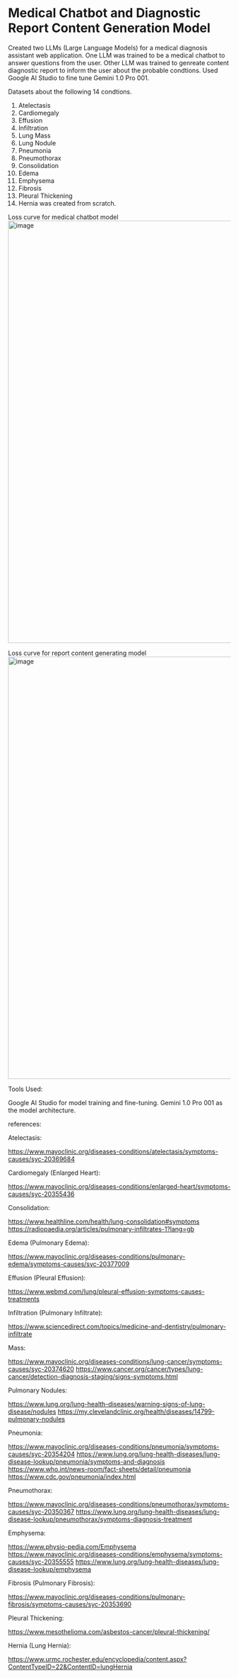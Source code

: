 # Medical Chatbot and Diagnostic Report Content Generation Model
Created two LLMs (Large Language Models) for a medical diagnosis assistant web application.
One LLM was trained to be a medical chatbot to answer questions from the user.
Other LLM was trained to genreate content diagnostic report to inform the user about the probable condtions.
Used Google AI Studio to fine tune Gemini 1.0 Pro 001.

Datasets about the following 14 condtions.
1. Atelectasis
2. Cardiomegaly
3. Effusion
4. Infiltration
5. Lung Mass
6. Lung Nodule
7. Pneumonia
8. Pneumothorax
9. Consolidation
10. Edema
11. Emphysema
12. Fibrosis
13. Pleural Thickening
14. Hernia
was created from scratch.

Loss curve for medical chatbot model
<img width="953" alt="image" src="https://github.com/user-attachments/assets/4275a65b-880e-454e-93d2-fe128e5c4e7b">

Loss curve for report content generating model
<img width="953" alt="image" src="https://github.com/user-attachments/assets/63756fc4-5d4c-4f8f-a038-c459585eaaa7">

Tools Used:

Google AI Studio for model training and fine-tuning.
Gemini 1.0 Pro 001 as the model architecture.
 
references:

Atelectasis:

https://www.mayoclinic.org/diseases-conditions/atelectasis/symptoms-causes/syc-20369684

Cardiomegaly (Enlarged Heart):

https://www.mayoclinic.org/diseases-conditions/enlarged-heart/symptoms-causes/syc-20355436

Consolidation:

https://www.healthline.com/health/lung-consolidation#symptoms
https://radiopaedia.org/articles/pulmonary-infiltrates-1?lang=gb

Edema (Pulmonary Edema):

https://www.mayoclinic.org/diseases-conditions/pulmonary-edema/symptoms-causes/syc-20377009
 
Effusion (Pleural Effusion):

https://www.webmd.com/lung/pleural-effusion-symptoms-causes-treatments

Infiltration (Pulmonary Infiltrate):

https://www.sciencedirect.com/topics/medicine-and-dentistry/pulmonary-infiltrate

Mass:

https://www.mayoclinic.org/diseases-conditions/lung-cancer/symptoms-causes/syc-20374620
https://www.cancer.org/cancer/types/lung-cancer/detection-diagnosis-staging/signs-symptoms.html

Pulmonary Nodules:

https://www.lung.org/lung-health-diseases/warning-signs-of-lung-disease/nodules
https://my.clevelandclinic.org/health/diseases/14799-pulmonary-nodules

Pneumonia:

https://www.mayoclinic.org/diseases-conditions/pneumonia/symptoms-causes/syc-20354204
https://www.lung.org/lung-health-diseases/lung-disease-lookup/pneumonia/symptoms-and-diagnosis
https://www.who.int/news-room/fact-sheets/detail/pneumonia
https://www.cdc.gov/pneumonia/index.html

Pneumothorax:

https://www.mayoclinic.org/diseases-conditions/pneumothorax/symptoms-causes/syc-20350367
https://www.lung.org/lung-health-diseases/lung-disease-lookup/pneumothorax/symptoms-diagnosis-treatment

Emphysema:

https://www.physio-pedia.com/Emphysema
https://www.mayoclinic.org/diseases-conditions/emphysema/symptoms-causes/syc-20355555
https://www.lung.org/lung-health-diseases/lung-disease-lookup/emphysema

Fibrosis (Pulmonary Fibrosis):

https://www.mayoclinic.org/diseases-conditions/pulmonary-fibrosis/symptoms-causes/syc-20353690

Pleural Thickening:

https://www.mesothelioma.com/asbestos-cancer/pleural-thickening/

Hernia (Lung Hernia):

https://www.urmc.rochester.edu/encyclopedia/content.aspx?ContentTypeID=22&ContentID=lungHernia
